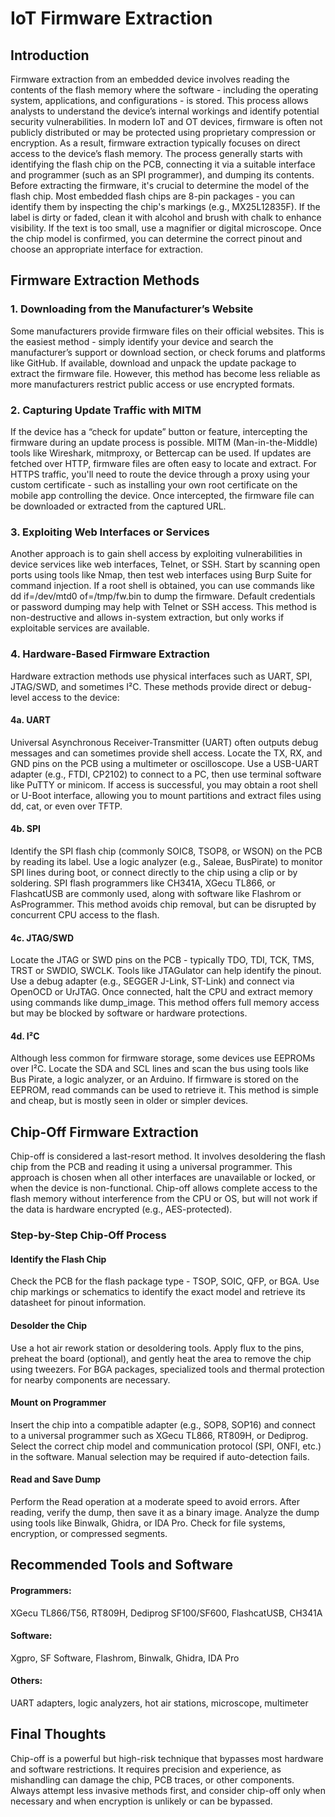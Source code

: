 # IoT Firmware Extraction

## Introduction
Firmware extraction from an embedded device involves reading the contents of the flash memory where the software - including the operating system, applications, and configurations - is stored. This process allows analysts to understand the device’s internal workings and identify potential security vulnerabilities. In modern IoT and OT devices, firmware is often not publicly distributed or may be protected using proprietary compression or encryption. As a result, firmware extraction typically focuses on direct access to the device’s flash memory.
The process generally starts with identifying the flash chip on the PCB, connecting it via a suitable interface and programmer (such as an SPI programmer), and dumping its contents. Before extracting the firmware, it's crucial to determine the model of the flash chip. Most embedded flash chips are 8-pin packages - you can identify them by inspecting the chip's markings (e.g., MX25L12835F). If the label is dirty or faded, clean it with alcohol and brush with chalk to enhance visibility. If the text is too small, use a magnifier or digital microscope.
Once the chip model is confirmed, you can determine the correct pinout and choose an appropriate interface for extraction.

## Firmware Extraction Methods
### 1. Downloading from the Manufacturer’s Website
Some manufacturers provide firmware files on their official websites. This is the easiest method - simply identify your device and search the manufacturer’s support or download section, or check forums and platforms like GitHub. If available, download and unpack the update package to extract the firmware file. However, this method has become less reliable as more manufacturers restrict public access or use encrypted formats.

### 2. Capturing Update Traffic with MITM
If the device has a “check for update” button or feature, intercepting the firmware during an update process is possible. MITM (Man-in-the-Middle) tools like Wireshark, mitmproxy, or Bettercap can be used. If updates are fetched over HTTP, firmware files are often easy to locate and extract. For HTTPS traffic, you'll need to route the device through a proxy using your custom certificate - such as installing your own root certificate on the mobile app controlling the device. Once intercepted, the firmware file can be downloaded or extracted from the captured URL.

### 3. Exploiting Web Interfaces or Services
Another approach is to gain shell access by exploiting vulnerabilities in device services like web interfaces, Telnet, or SSH. Start by scanning open ports using tools like Nmap, then test web interfaces using Burp Suite for command injection. If a root shell is obtained, you can use commands like dd if=/dev/mtd0 of=/tmp/fw.bin to dump the firmware. Default credentials or password dumping may help with Telnet or SSH access. This method is non-destructive and allows in-system extraction, but only works if exploitable services are available.

### 4. Hardware-Based Firmware Extraction
Hardware extraction methods use physical interfaces such as UART, SPI, JTAG/SWD, and sometimes I²C. These methods provide direct or debug-level access to the device:

#### 4a. UART
Universal Asynchronous Receiver-Transmitter (UART) often outputs debug messages and can sometimes provide shell access. Locate the TX, RX, and GND pins on the PCB using a multimeter or oscilloscope. Use a USB-UART adapter (e.g., FTDI, CP2102) to connect to a PC, then use terminal software like PuTTY or minicom. If access is successful, you may obtain a root shell or U-Boot interface, allowing you to mount partitions and extract files using dd, cat, or even over TFTP.

#### 4b. SPI
Identify the SPI flash chip (commonly SOIC8, TSOP8, or WSON) on the PCB by reading its label. Use a logic analyzer (e.g., Saleae, BusPirate) to monitor SPI lines during boot, or connect directly to the chip using a clip or by soldering. SPI flash programmers like CH341A, XGecu TL866, or FlashcatUSB are commonly used, along with software like Flashrom or AsProgrammer. This method avoids chip removal, but can be disrupted by concurrent CPU access to the flash.

#### 4c. JTAG/SWD
Locate the JTAG or SWD pins on the PCB - typically TDO, TDI, TCK, TMS, TRST or SWDIO, SWCLK. Tools like JTAGulator can help identify the pinout. Use a debug adapter (e.g., SEGGER J-Link, ST-Link) and connect via OpenOCD or UrJTAG. Once connected, halt the CPU and extract memory using commands like dump_image. This method offers full memory access but may be blocked by software or hardware protections.

#### 4d. I²C
Although less common for firmware storage, some devices use EEPROMs over I²C. Locate the SDA and SCL lines and scan the bus using tools like Bus Pirate, a logic analyzer, or an Arduino. If firmware is stored on the EEPROM, read commands can be used to retrieve it. This method is simple and cheap, but is mostly seen in older or simpler devices.

## Chip-Off Firmware Extraction
Chip-off is considered a last-resort method. It involves desoldering the flash chip from the PCB and reading it using a universal programmer. This approach is chosen when all other interfaces are unavailable or locked, or when the device is non-functional. Chip-off allows complete access to the flash memory without interference from the CPU or OS, but will not work if the data is hardware encrypted (e.g., AES-protected).

### Step-by-Step Chip-Off Process
#### Identify the Flash Chip
Check the PCB for the flash package type - TSOP, SOIC, QFP, or BGA. Use chip markings or schematics to identify the exact model and retrieve its datasheet for pinout information.

#### Desolder the Chip
Use a hot air rework station or desoldering tools. Apply flux to the pins, preheat the board (optional), and gently heat the area to remove the chip using tweezers. For BGA packages, specialized tools and thermal protection for nearby components are necessary.

#### Mount on Programmer
Insert the chip into a compatible adapter (e.g., SOP8, SOP16) and connect to a universal programmer such as XGecu TL866, RT809H, or Dediprog. Select the correct chip model and communication protocol (SPI, ONFI, etc.) in the software. Manual selection may be required if auto-detection fails.

#### Read and Save Dump
Perform the Read operation at a moderate speed to avoid errors. After reading, verify the dump, then save it as a binary image. Analyze the dump using tools like Binwalk, Ghidra, or IDA Pro. Check for file systems, encryption, or compressed segments.

## Recommended Tools and Software
#### Programmers: 
XGecu TL866/T56, RT809H, Dediprog SF100/SF600, FlashcatUSB, CH341A
#### Software: 
Xgpro, SF Software, Flashrom, Binwalk, Ghidra, IDA Pro
#### Others: 
UART adapters, logic analyzers, hot air stations, microscope, multimeter

## Final Thoughts
Chip-off is a powerful but high-risk technique that bypasses most hardware and software restrictions. It requires precision and experience, as mishandling can damage the chip, PCB traces, or other components. Always attempt less invasive methods first, and consider chip-off only when necessary and when encryption is unlikely or can be bypassed.

